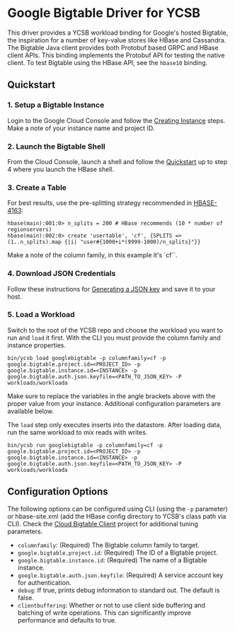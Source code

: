 <!--
Copyright (c) 2016 YCSB contributors. All rights reserved.

Licensed under the Apache License, Version 2.0 (the "License"); you
may not use this file except in compliance with the License. You
may obtain a copy of the License at

http://www.apache.org/licenses/LICENSE-2.0

Unless required by applicable law or agreed to in writing, software
distributed under the License is distributed on an "AS IS" BASIS,
WITHOUT WARRANTIES OR CONDITIONS OF ANY KIND, either express or
implied. See the License for the specific language governing
permissions and limitations under the License. See accompanying
LICENSE file.
-->

# Google Bigtable  Driver for YCSB

This driver provides a YCSB workload binding for Google's hosted Bigtable, the inspiration for a number of key-value stores like HBase and Cassandra. The Bigtable Java client provides both Protobuf based GRPC and HBase client APIs. This binding implements the Protobuf API for testing the native client. To test Bigtable using the HBase API, see the `hbase10` binding.

## Quickstart

### 1. Setup a Bigtable Instance

Login to the Google Cloud Console and follow the [Creating Instance](https://cloud.google.com/bigtable/docs/creating-instance) steps. Make a note of your instance name and project ID.

### 2. Launch the Bigtable Shell

From the Cloud Console, launch a shell and follow the [Quickstart](https://cloud.google.com/bigtable/docs/quickstart) up to step 4 where you launch the HBase shell.

### 3. Create a Table

For best results, use the pre-splitting strategy recommended in [HBASE-4163](https://issues.apache.org/jira/browse/HBASE-4163):

```
hbase(main):001:0> n_splits = 200 # HBase recommends (10 * number of regionservers)
hbase(main):002:0> create 'usertable', 'cf', {SPLITS => (1..n_splits).map {|i| "user#{1000+i*(9999-1000)/n_splits}"}}
```

Make a note of the column family, in this example it's `cf``.

### 4. Download JSON Credentials

Follow these instructions for [Generating a JSON key](https://cloud.google.com/bigtable/docs/installing-hbase-shell#service-account) and save it to your host.

### 5. Load a Workload

Switch to the root of the YCSB repo and choose the workload you want to run and `load` it first. With the CLI you must provide the column family and instance properties.

```
bin/ycsb load googlebigtable -p columnfamily=cf -p google.bigtable.project.id=<PROJECT_ID> -p google.bigtable.instance.id=<INSTANCE> -p google.bigtable.auth.json.keyfile=<PATH_TO_JSON_KEY> -P workloads/workloada

```

Make sure to replace the variables in the angle brackets above with the proper value from your instance. Additional configuration parameters are available below.

The `load` step only executes inserts into the datastore. After loading data, run the same workload to mix reads with writes.

```
bin/ycsb run googlebigtable -p columnfamily=cf -p google.bigtable.project.id=<PROJECT_ID> -p google.bigtable.instance.id=<INSTANCE> -p google.bigtable.auth.json.keyfile=<PATH_TO_JSON_KEY> -P workloads/workloada

```

## Configuration Options

The following options can be configured using CLI (using the `-p` parameter) or hbase-site.xml (add the HBase config directory to YCSB's class path via CLI). Check the [Cloud Bigtable Client](https://github.com/manolama/cloud-bigtable-client) project for additional tuning parameters.

* `columnfamily`: (Required) The Bigtable column family to target.
* `google.bigtable.project.id`: (Required) The ID of a Bigtable project.
* `google.bigtable.instance.id`: (Required) The name of a Bigtable instance.
* `google.bigtable.auth.json.keyfile`: (Required) A service account key for authentication.
* `debug`: If true, prints debug information to standard out. The default is false.
* `clientbuffering`: Whether or not to use client side buffering and batching of write operations. This can significantly improve performance and defaults to true.
